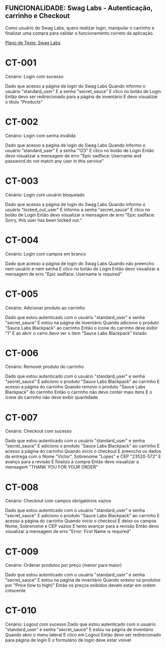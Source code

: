 ## FUNCIONALIDADE: Swag Labs - Autenticação, carrinho e Checkout

Como usuário do Swag Labs, quero realizar login, manipular o carrinho e finalizar uma compra para
validar o funcionamento correto da aplicação.

[Plano de Teste: Swag Labs](https://docs.google.com/spreadsheets/d/1sR9aDBWShZhyX3YnE_k4vTwE2Uq9PJSB7HLsQuKWdNk/edit?usp=sharing)

# CT-001

Cenário: Login com sucesso

Dado que acesso a página de login do Swag Labs
Quando informo o usuário "standard_user"
E a senha "secret_sauce"
E clico no botão de Login
Então devo ser redirecionado para a página de inventário
E devo visualizar o título "Products"

# CT-002

Cenário: Login com senha inválida

Dado que acesso a página de login do Swag Labs
Quando informo o usuário "standard_user"
E a senha "123"
E clico no botão de Login
Então devo visualizar a mensagem de erro "Epic sadface: Username and password do not match any user in this service"

# CT-003

Cenário: Login com usuário bloqueado

Dado que acesso a página de login do Swag Labs
Quando informo o usuário "locked_out_user"
E informo a senha "secret_sauce"
E clico no botão de Login
Então devo visualizar a mensagem de erro "Epic sadface: Sorry, this user has been locked out."

# CT-004

Cenário: Login com campos em branco

Dado que acesso a página de login do Swag Labs
Quando não preencho nem usuário e nem senha
E clico no botão de Login
Então devo visualizar a mensagem de erro "Epic sadface: Username is required"

# CT-005

Cenário: Adicionar produto ao carrinho

Dado que estou autenticado com o usuário "standard_user" e senha "secret_sauce"
E estou na página de inventário
Quando adiciono o produto "Sauce Labs Blackpack" ao carrinho
Então o ícone do carrinho deve exibir "1"
E ao abrir o carro devo ver o item "Sauce Labs Blackpack" listado

# CT-006

Cenário: Remover produto do carrinho

Dado que estou autenticado com o usuário "standard_user" e senha "secret_sauce"
E adiciono o produto "Sauce Labs Blackpack" ao carrinho
E acesso a página do carrinho
Quando removo o produto "Sauce Labs Blackpack" do carrinho
Então o carrinho não deve conter mais itens
E o ícone do carrinho não deve exibir quantidade

# CT-007

Cenário: Checkout com sucesso

Dado que estou autenticado com o usuário "standard_user" e senha "secret_sauce"
E adiciono o produto "Sauce Labs Blackpack" ao carrinho
E acesso a página do carrinho
Quando inicio o checkout
E preencho os dados da entrega com o Nome "Victor", Sobrenome "Lopes" e CEP "23520-572"
E avanço para a revisão
E finalizo a compra
Então devo visualizar a mensagem "THANK YOU FOR YOUR ORDER"

# CT-008

Cenário: Checkout com campos obrigatórios vazios

Dado que estou autenticado com o usuário "standard_user" e senha "secret_sauce"
E adiciono o produto "Sauce Labs Blackpack" ao carrinho
E acesso a página do carrinho
Quando inicio o checkout
E deixo os campos Nome, Sobrenome e CEP vazios
E tento avançar para a revisão
Então devo visualizar a mensagem de erro "Error: First Name is required"

# CT-009

Cenário: Ordenar produtos por preço (menor para maior)

Dado que estou autenticado com o usuário "standard_user" e senha "secret_sauce"
E estou na página de inventário
Quando ordeno os produtos por "Price (low to high)"
Então os preços exibidos devem estar em ordem crescente

# CT-010

Cenário: Logout com sucesso
Dado que estou autenticado com o usuário "standard_user" e senha "secret_sauce"
E estou na página de inventário
Quando abro o menu lateral
E clico em Logout
Então devo ser redirecionado para página de login
E o formulário de login deve estar visível
